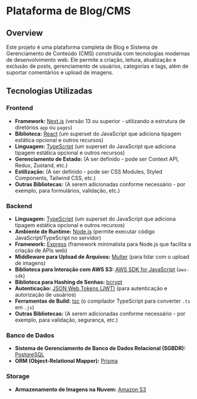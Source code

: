 # Plataforma de Blog/CMS

## Overview

Este projeto é uma plataforma completa de Blog e Sistema de Gerenciamento de Conteúdo (CMS) construída com tecnologias modernas de desenvolvimento web. Ele permite a criação, leitura, atualização e exclusão de posts, gerenciamento de usuários, categorias e tags, além de suportar comentários e upload de imagens.

## Tecnologias Utilizadas

### Frontend

* **Framework:** [Next.js](https://nextjs.org/) (versão 13 ou superior - utilizando a estrutura de diretórios `app` ou `pages`)
* **Biblioteca:** [React](https://react.dev/) (um superset do JavaScript que adiciona tipagem estática opcional e outros recursos)
* **Linguagem:** [TypeScript](https://www.typescriptlang.org/) (um superset do JavaScript que adiciona tipagem estática opcional e outros recursos)
* **Gerenciamento de Estado:** (A ser definido - pode ser Context API, Redux, Zustand, etc.)
* **Estilização:** (A ser definido - pode ser CSS Modules, Styled Components, Tailwind CSS, etc.)
* **Outras Bibliotecas:** (A serem adicionadas conforme necessário - por exemplo, para formulários, validação, etc.)

### Backend

* **Linguagem:** [TypeScript](https://www.typescriptlang.org/) (um superset do JavaScript que adiciona tipagem estática opcional e outros recursos)
* **Ambiente de Runtime:** [Node.js](https://nodejs.org/) (permite executar código JavaScript/TypeScript no servidor)
* **Framework:** [Express](https://expressjs.com/) (framework minimalista para Node.js que facilita a criação de APIs web)
* **Middleware para Upload de Arquivos:** [Multer](https://github.com/expressjs/multer) (para lidar com o upload de imagens)
* **Biblioteca para Interação com AWS S3:** [AWS SDK for JavaScript](https://aws.amazon.com/sdk-for-javascript/) (`aws-sdk`)
* **Biblioteca para Hashing de Senhas:** [bcrypt](https://www.npmjs.com/package/bcrypt)
* **Autenticação:** [JSON Web Tokens (JWT)](https://jwt.io/) (para autenticação e autorização de usuários)
* **Ferramentas de Build:** [tsc](https://www.typescriptlang.org/docs/handbook/compiler-options.html) (o compilador TypeScript para converter `.ts` em `.js`)
* **Outras Bibliotecas:** (A serem adicionadas conforme necessário - por exemplo, para validação, segurança, etc.)

### Banco de Dados

* **Sistema de Gerenciamento de Banco de Dados Relacional (SGBDR):** [PostgreSQL](https://www.postgresql.org/)
* **ORM (Object-Relational Mapper):** [Prisma](https://www.prisma.io/)

### Storage

* **Armazenamento de Imagens na Nuvem:** [Amazon S3](https://aws.amazon.com/s3/)